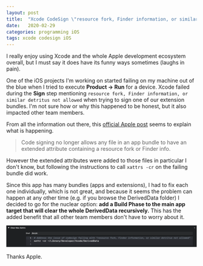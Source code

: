 ```yaml
---
layout: post
title:  "Xcode CodeSign \"resource fork, Finder information, or similar detritus not allowed\""
date:   2020-02-29
categories: programming iOS 
tags: xcode codesign iOS 
---
```


I really enjoy using Xcode and the whole Apple development ecosystem overall, but I must say it does have its funny ways sometimes (laughs in pain).

One of the iOS projects I'm working on started failing on my machine out of the blue when I tried to execute **Product -> Run** for a device. 
Xcode failed during the **Sign** step mentioning `resource fork, Finder information, or similar detritus not allowed` when trying to sign one of our extension bundles. I'm not sure how or why this happened to be honest, but it also impacted other team members.

 From all the information out there, this [official Apple post](https://developer.apple.com/library/archive/qa/qa1940/_index.html) seems to explain what is happening.

 > Code signing no longer allows any file in an app bundle to have an extended attribute containing a resource fork or Finder info.

 However the extended attributes were added to those files in particular I don't know, but following the instructions to call `xattrs -cr` on the failing bundle did work.
 
 Since this app has many bundles (apps and extensions), I had to fix each one individually, which is not great, and because it seems the problem can happen at any other time (e.g. if you browse the DerivedData folder) I decided to go for the nuclear option: **add a Build Phase to the main app target that will clear the whole DerivedData recursively.**
 This has the added benefit that all other team members don't have to worry about it. 

![Clear Mac Xattrs](/assets/xcode-xattrs-build-phase.png)

Thanks Apple.